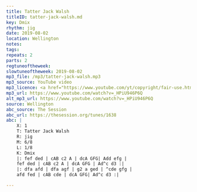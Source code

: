 ```yaml
---
title: Tatter Jack Walsh
titleID: tatter-jack-walsh.md
key: Dmix
rhythm: jig
date: 2019-08-02
location: Wellington
notes:
tags:
repeats: 2
parts: 2
regtuneoftheweek:
slowtuneoftheweek: 2019-08-02
mp3_file: /mp3/tatter-jack-walsh.mp3
mp3_source: YouTube video
mp3_licence: <a href="https://www.youtube.com/yt/copyright/fair-use.html">YouTube Fair Use</a>
mp3_url: https://www.youtube.com/watch?v=_HPiU946P6Q
alt_mp3_url: https://www.youtube.com/watch?v=_HPiU946P6Q
source: Wellington
abc_source: The Session
abc_url: https://thesession.org/tunes/1638
abc: |
    X: 1
    T: Tatter Jack Walsh
    R: jig
    M: 6/8
    L: 1/8
    K: Dmix
    |: fef ded | cAB c2 A | dcA GFG| Add efg |
    fef ded | cAB c2 A | dcA GFG | Ad^c d3 :|
    |: dfa afd | dfa agf | g2 a ged | ^cde gfg |
    afd fed | cAB cde | dcA GFG| Ad^c d3 :|

---
```

